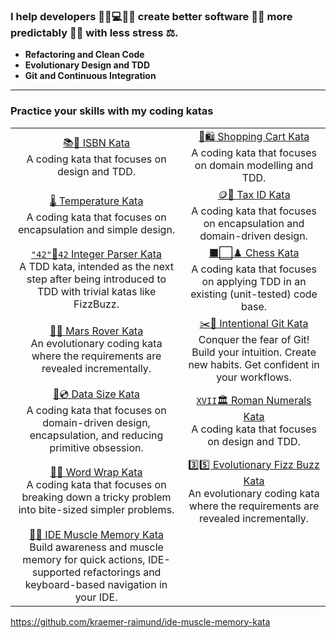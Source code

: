 ### I help developers 👩‍💼💻👨‍💼 create better software 🔎✨ more predictably 🧭🔮 with less stress ⚖️.

* **Refactoring and Clean Code**
* **Evolutionary Design and TDD**
* **Git and Continuous Integration**

_______

### Practice your skills with my coding katas

| | |
|:-------:|:------:|
| [📚📖 ISBN Kata](https://github.com/kraemer-raimund/isbn-kata)<br>A coding kata that focuses on design and TDD. | [🛒🛍️ Shopping Cart Kata](https://github.com/kraemer-raimund/shopping-cart-kata)<br>A coding kata that focuses on domain modelling and TDD. |
| [🌡️ Temperature Kata](https://github.com/kraemer-raimund/temperature-kata)<br>A coding kata that focuses on encapsulation and simple design. | [🪙🧾 Tax ID Kata](https://github.com/kraemer-raimund/tax-id-kata)<br>A coding kata that focuses on encapsulation and domain-driven design. |
| [`"42"`🔄`42` Integer Parser Kata](https://github.com/kraemer-raimund/integer-parser-kata)<br>A TDD kata, intended as the next step after being introduced to TDD with trivial katas like FizzBuzz. | [⬛⬜♟️ Chess Kata](https://github.com/kraemer-raimund/chess-kata)<br>A coding kata that focuses on applying TDD in an existing (unit-tested) code base. |
| [📡👾 Mars Rover Kata](https://github.com/kraemer-raimund/mars-rover-kata)<br>An evolutionary coding kata where the requirements are revealed incrementally. | [✂️🧬 Intentional Git Kata](https://github.com/kraemer-raimund/intentional-git-kata)<br>Conquer the fear of Git! Build your intuition. Create new habits. Get confident in your workflows. |
| [💾💿 Data Size Kata](https://github.com/kraemer-raimund/data-size-kata)<br>A coding kata that focuses on domain-driven design, encapsulation, and reducing primitive obsession. | [`XVII`🏛️ Roman Numerals Kata](https://github.com/kraemer-raimund/roman-numerals-kata)<br>A coding kata that focuses on design and TDD. |
| [📄📜 Word Wrap Kata](https://github.com/kraemer-raimund/word-wrap-kata)<br>A coding kata that focuses on breaking down a tricky problem into bite-sized simpler problems. | [3️⃣5️⃣ Evolutionary Fizz Buzz Kata](https://github.com/kraemer-raimund/evolutionary-fizz-buzz-kata)<br>An evolutionary coding kata where the requirements are revealed incrementally. |
| [💪🧠 IDE Muscle Memory Kata](https://github.com/kraemer-raimund/ide-muscle-memory-kata)<br>Build awareness and muscle memory for quick actions, IDE-supported refactorings and keyboard-based navigation in your IDE.  |  |

https://github.com/kraemer-raimund/ide-muscle-memory-kata
